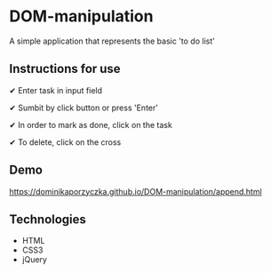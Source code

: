 # DOM-manipulation

A simple application that represents the basic 'to do list'


## Instructions for use

✔ Enter task in input field

✔ Sumbit by click button or press 'Enter'

✔ In order to mark as done, click on the task

✔ To delete, click on the cross


## Demo
https://dominikaporzyczka.github.io/DOM-manipulation/append.html


## Technologies

* HTML
* CSS3
* jQuery
